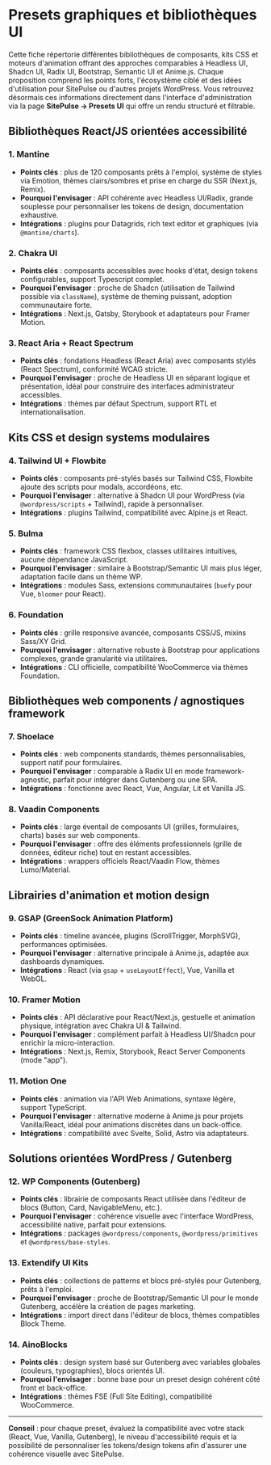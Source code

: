 # Presets graphiques et bibliothèques UI

Cette fiche répertorie différentes bibliothèques de composants, kits CSS et moteurs d'animation offrant des approches comparables à Headless UI, Shadcn UI, Radix UI, Bootstrap, Semantic UI et Anime.js. Chaque proposition comprend les points forts, l'écosystème ciblé et des idées d'utilisation pour SitePulse ou d'autres projets WordPress. Vous retrouvez désormais ces informations directement dans l'interface d'administration via la page **SitePulse → Presets UI** qui offre un rendu structuré et filtrable.

## Bibliothèques React/JS orientées accessibilité

### 1. **Mantine**
- **Points clés** : plus de 120 composants prêts à l'emploi, système de styles via Emotion, thèmes clairs/sombres et prise en charge du SSR (Next.js, Remix).
- **Pourquoi l'envisager** : API cohérente avec Headless UI/Radix, grande souplesse pour personnaliser les tokens de design, documentation exhaustive.
- **Intégrations** : plugins pour Datagrids, rich text editor et graphiques (via `@mantine/charts`).

### 2. **Chakra UI**
- **Points clés** : composants accessibles avec hooks d'état, design tokens configurables, support Typescript complet.
- **Pourquoi l'envisager** : proche de Shadcn (utilisation de Tailwind possible via `className`), système de theming puissant, adoption communautaire forte.
- **Intégrations** : Next.js, Gatsby, Storybook et adaptateurs pour Framer Motion.

### 3. **React Aria + React Spectrum**
- **Points clés** : fondations Headless (React Aria) avec composants stylés (React Spectrum), conformité WCAG stricte.
- **Pourquoi l'envisager** : proche de Headless UI en séparant logique et présentation, idéal pour construire des interfaces administrateur accessibles.
- **Intégrations** : thèmes par défaut Spectrum, support RTL et internationalisation.

## Kits CSS et design systems modulaires

### 4. **Tailwind UI + Flowbite**
- **Points clés** : composants pré-stylés basés sur Tailwind CSS, Flowbite ajoute des scripts pour modals, accordéons, etc.
- **Pourquoi l'envisager** : alternative à Shadcn UI pour WordPress (via `@wordpress/scripts` + Tailwind), rapide à personnaliser.
- **Intégrations** : plugins Tailwind, compatibilité avec Alpine.js et React.

### 5. **Bulma**
- **Points clés** : framework CSS flexbox, classes utilitaires intuitives, aucune dépendance JavaScript.
- **Pourquoi l'envisager** : similaire à Bootstrap/Semantic UI mais plus léger, adaptation facile dans un thème WP.
- **Intégrations** : modules Sass, extensions communautaires (`buefy` pour Vue, `bloomer` pour React).

### 6. **Foundation**
- **Points clés** : grille responsive avancée, composants CSS/JS, mixins Sass/XY Grid.
- **Pourquoi l'envisager** : alternative robuste à Bootstrap pour applications complexes, grande granularité via utilitaires.
- **Intégrations** : CLI officielle, compatibilité WooCommerce via thèmes Foundation.

## Bibliothèques web components / agnostiques framework

### 7. **Shoelace**
- **Points clés** : web components standards, thèmes personnalisables, support natif pour formulaires.
- **Pourquoi l'envisager** : comparable à Radix UI en mode framework-agnostic, parfait pour intégrer dans Gutenberg ou une SPA.
- **Intégrations** : fonctionne avec React, Vue, Angular, Lit et Vanilla JS.

### 8. **Vaadin Components**
- **Points clés** : large éventail de composants UI (grilles, formulaires, charts) basés sur web components.
- **Pourquoi l'envisager** : offre des éléments professionnels (grille de données, éditeur riche) tout en restant accessibles.
- **Intégrations** : wrappers officiels React/Vaadin Flow, thèmes Lumo/Material.

## Librairies d'animation et motion design

### 9. **GSAP (GreenSock Animation Platform)**
- **Points clés** : timeline avancée, plugins (ScrollTrigger, MorphSVG), performances optimisées.
- **Pourquoi l'envisager** : alternative principale à Anime.js, adaptée aux dashboards dynamiques.
- **Intégrations** : React (via `gsap` + `useLayoutEffect`), Vue, Vanilla et WebGL.

### 10. **Framer Motion**
- **Points clés** : API déclarative pour React/Next.js, gestuelle et animation physique, intégration avec Chakra UI & Tailwind.
- **Pourquoi l'envisager** : complément parfait à Headless UI/Shadcn pour enrichir la micro-interaction.
- **Intégrations** : Next.js, Remix, Storybook, React Server Components (mode "app").

### 11. **Motion One**
- **Points clés** : animation via l'API Web Animations, syntaxe légère, support TypeScript.
- **Pourquoi l'envisager** : alternative moderne à Anime.js pour projets Vanilla/React, idéal pour animations discrètes dans un back-office.
- **Intégrations** : compatibilité avec Svelte, Solid, Astro via adaptateurs.

## Solutions orientées WordPress / Gutenberg

### 12. **WP Components (Gutenberg)**
- **Points clés** : librairie de composants React utilisée dans l'éditeur de blocs (Button, Card, NavigableMenu, etc.).
- **Pourquoi l'envisager** : cohérence visuelle avec l'interface WordPress, accessibilité native, parfait pour extensions.
- **Intégrations** : packages `@wordpress/components`, `@wordpress/primitives` et `@wordpress/base-styles`.

### 13. **Extendify UI Kits**
- **Points clés** : collections de patterns et blocs pré-stylés pour Gutenberg, prêts à l'emploi.
- **Pourquoi l'envisager** : proche de Bootstrap/Semantic UI pour le monde Gutenberg, accélère la création de pages marketing.
- **Intégrations** : import direct dans l'éditeur de blocs, thèmes compatibles Block Theme.

### 14. **AinoBlocks**
- **Points clés** : design system basé sur Gutenberg avec variables globales (couleurs, typographies), blocs orientés UI.
- **Pourquoi l'envisager** : bonne base pour un preset design cohérent côté front et back-office.
- **Intégrations** : thèmes FSE (Full Site Editing), compatibilité WooCommerce.

---

**Conseil** : pour chaque preset, évaluez la compatibilité avec votre stack (React, Vue, Vanilla, Gutenberg), le niveau d'accessibilité requis et la possibilité de personnaliser les tokens/design tokens afin d'assurer une cohérence visuelle avec SitePulse.
